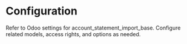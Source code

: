 # Configuration

Refer to Odoo settings for account_statement_import_base. Configure related models, access rights, and options as needed.
